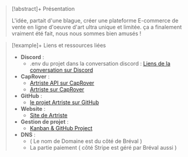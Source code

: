 > [!abstract]+ Présentation
> 
> L'idée, partait d'une blague, créer une plateforme E-commerce de vente en ligne d'oeuvre d'art ultra unique et limitée. 
> ça a finalement vraiment été fait, nous nous sommes bien amusés ! 
> 

> [!example]+ Liens et ressources liées
> 
> - **Discord** : 
> 	-  .env du projet dans la conversation discord : [Liens de la conversation sur Discord](https://discord.com/channels/749294142114496646/1046792533528817665) 
> - **CapRover** : 
> 	- [Artriste API sur CapRover](https://captain.beta.andy-cinquin.fr/#/apps/details/artriste-api)
> 	- [Artriste sur CapRover](https://captain.beta.andy-cinquin.fr/#/apps/details/artriste)
> - **GitHub** : 
> 	- [le projet Artriste sur GitHub](https://github.com/For-Hives/artriste-website)
> - **Website** : 
> 	- [Site de Artriste](https://artriste.cc/)
> - **Gestion de projet** : 
> 	- [Kanban & GitHub Project](https://github.com/orgs/For-Hives/projects/3)
> - **DNS** : 
> 	- ( Le nom de Domaine est du côté de Bréval )
> 	- La partie paiement ( côté Stripe est géré par Bréval aussi )
